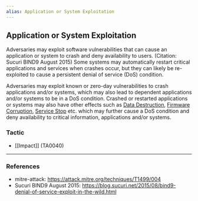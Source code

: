 ```yaml
---
alias: Application or System Exploitation
---
```


## Application or System Exploitation

Adversaries may exploit software vulnerabilities that can cause an application or system to crash and deny availability to users. (Citation: Sucuri BIND9 August 2015) Some systems may automatically restart critical applications and services when crashes occur, but they can likely be re-exploited to cause a persistent denial of service (DoS) condition.

Adversaries may exploit known or zero-day vulnerabilities to crash applications and/or systems, which may also lead to dependent applications and/or systems to be in a DoS condition. Crashed or restarted applications or systems may also have other effects such as [Data Destruction](https://attack.mitre.org/techniques/T1485), [Firmware Corruption](https://attack.mitre.org/techniques/T1495), [Service Stop](https://attack.mitre.org/techniques/T1489) etc. which may further cause a DoS condition and deny availability to critical information, applications and/or systems. 


### Tactic

- [[Impact]] (TA0040)


---
### References

- mitre-attack: https://attack.mitre.org/techniques/T1499/004
- Sucuri BIND9 August 2015: https://blog.sucuri.net/2015/08/bind9-denial-of-service-exploit-in-the-wild.html

